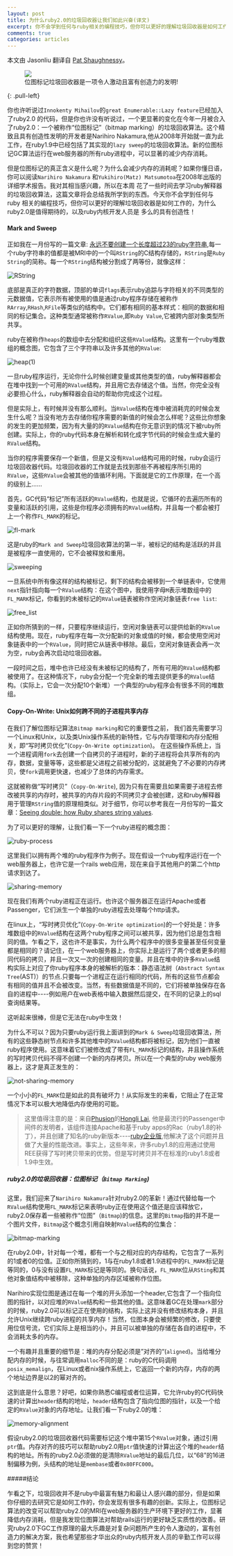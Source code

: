 ```yaml
---
layout: post
title: 为什么ruby2.0的垃圾回收器让我们如此兴奋(译文)
excerpt: 你不会学到任何与ruby相关的编程技巧，但你可以更好的理解垃圾回收器是如何工作的
comments: true
categories: articles
---
```


本文由 Jasonliu 翻译自 [Pat Shaughnessy](http://patshaughnessy.net/2012/3/23/why-you-should-be-excited-about-garbage-collection-in-ruby-2-0)。

<figure>
    <img src="/images/garbage-collection.jpg">
    <figcaption>位图标记垃圾回收器是一项令人激动且富有创造力的发明!</figcaption>
</figure>
{: .pull-left}

你也许听说过`Innokenty Mihailov`的`great Enumerable::Lazy feature`已经加入了ruby2.0
的代码，但是你也许没有听说过，一个更显著的变化在今年一月被合入了ruby2.0：一个被称作“位图标记”（bitmap marking）的垃圾回收算法。这个精致且具有创造性发明的开发者是Narihiro Nakamura,他从2008年开始就一直为此工作，在ruby1.9中已经包括了其实现的`lazy sweep`的垃圾回收算法。新的位图标记GC算法运行在web服务器的所有ruby进程中，可以显著的减少内存消耗。

但是位图标记的真正含义是什么呢？为什么会减少内存的消耗呢？如果你懂日语，你可以阅读`Narihiro Nakamura`
和`Yukihiro(Matz) Matsumotoa`在2008年出版的详细学术报告。我对其相当感兴趣，所以在本周
花了一些时间去学习ruby解释器的垃圾回收算法，这篇文章将会总结我所学到的东西。今天你不会学到任何与ruby
相关的编程技巧，但你可以更好的理解垃圾回收器是如何工作的，为什么ruby2.0是值得期待的，以及ruby内核开发人员是
多么的具有创造性！



#### Mark and Sweep

正如我在一月份写的一篇文章: [永远不要创建一个长度超过23的ruby字符串](http://patshaughnessy.net/2012/1/4/never-create-ruby-strings-longer-than-23-characters),每一个ruby字符串的值都是被MRI中的一个叫`RString`的C结构存储的，`RString`是`Ruby String`的简称。每一个`RString`结构被分割成了两等份，就像这样：

![RString](/images/rstring.png)

底部是真正的字符数据，顶部的单词`flags`表示ruby追踪与字符相关的不同类型的元数据值，它表示所有被使用的值是通过ruby程序存储在被称作`RArray`,`RHash`,`RFile`等类似的结构中。它们都有相同的基本样式：相同的数据和相同的标记集合。这种类型通常被称作`RValue`,即`Ruby Value`,它被跨内部对象类型所共享。

ruby在被称作`heaps`的数组中去分配和组织这些`RValue`结构。这里有一个ruby堆数组的概念图，它包含了三个字符串以及许多其他的`RValue`:

![heap(1)](/images/heap1.png)

一旦ruby程序运行，无论你什么时候创建变量或其他类型的值，ruby解释器都会在堆中找到一个可用的`RValue`结构，并且用它去存储这个值。当然，你完全没有必要担心什么，ruby解释器会自动的帮助你完成这个过程。

但是实际上，有时候并没有那么顺利。当`RValue`结构在堆中被消耗完的时候会发生什么呢？当没有地方去存储你程序需要的新值的时候会怎么样呢？这些比你想象的发生的更加频繁，因为有大量的的`RValue`结构在你无意识到的情况下被ruby所创建。实际上，你的ruby代码本身在解析和转化成字节代码的时候会生成大量的`RValue`结构。

当你的程序需要保存一个新值，但是又没有`RValue`结构可用的时候，ruby会运行垃圾回收器代码。垃圾回收器的工作就是去找到那些不再被程序所引用的`RValue`，这些`RValue`会被其他的值循环利用。下面就是它的工作原理，在一个高的级别上......

首先，GC代码“标记”所有活跃的`RValue`结构，也就是说，它循环的去遍历所有的变量和活跃的引用，这些是你程序必须拥有的`RValue`结构，并且每一个都会被打上一个称作`FL_MARK`的标记。

![fl-mark](/images/fl-mark.png)

这是ruby的`Mark and Sweep`垃圾回收算法的第一半，被标记的结构是活跃的并且是被程序一直使用的，它不会被释放和重用。

![sweeping](/images/sweeping.jpg)

一旦系统中所有像这样的结构被标记，剩下的结构会被移到一个单链表中，它使用`next`指针指向每一个`RValue`结构：在这个图中，我使用字母`M`表示堆数组中的`FL_MARK`标记，你看到的未被标记的`RValue`链表被称作空闲对象链表`free list`:

![free_list](/images/free-list.png)

正如你所猜到的一样，只要程序继续运行，空闲对象链表可以提供给新的`RValue`结构使用。现在，ruby程序在每一次分配新的对象或值的时候，都会使用空闲对象链表中的一个`RValue`，同时把它从链表中移除。最后，空闲对象链表会再一次为空，ruby会再次启动垃圾回收器。

一段时间之后，堆中也许已经没有未被标记的结构了，所有可用的`RValue`结构都被使用了。在这种情况下，ruby会分配一个完全新的堆去提供更多的`RValue`结构。（实际上，它会一次分配10个新堆）一个典型的ruby程序会有很多不同的堆数组。

#### Copy-On-Write: Unix如何跨不同的子进程共享内存

在我们了解位图标记算法`Bitmap marking`和它的重要性之前， 我们首先需要学习一个Linux和Unix，以及类Unix操作系统的新特性，它与内存管理和内存分配相关，即“写时拷贝优化”(`Copy-On-Write optimization`)。
在这些操作系统上，当一个进程调用`fork`去创建一个自拷贝的子进程时，新的子进程将会共享所有的内存，数据，变量等等，这些都是父进程之前被分配的，这就避免了不必要的内存拷贝，使`fork`调用更快速，也减少了总体的内存需求。

这就被称做“写时拷贝”（`Copy-On-Write`), 因为只有在需要且如果需要子进程去修改被共享的内存时，被共享的内存片段的不同拷贝才会被创建，这和ruby解释器用于管理`RString`值的原理相类似。对于细节，你可以参考我在一月份写的一篇文章：[Seeing double: how Ruby shares string values](http://patshaughnessy.net/2012/1/18/seeing-double-how-ruby-shares-string-values).

为了可以更好的理解，让我们看一下一个ruby进程的概念图：

![ruby-process](/images/ruby-process.png)

这里我们以拥有两个堆的ruby程序作为例子。现在假设一个ruby程序运行在一个web服务器上，也许它是一个rails web应用，现在来自于其他用户的第二个http请求到达了。

![sharing-memory](/images/sharing-memory.png)

现在我们有两个ruby进程正在运行。也许这个服务器正在运行Apache或者Passenger，它们派生一个单独的ruby进程去处理每个http请求。

在linux上，“写时拷贝优化”(`Copy-On-Write optimization`)的一个好处是：许多堆数组中的`RValue`结构在这两个ruby程序之间可以被共享，因为他们总是包含相同的值。乍看之下，这也许不是事实，为什么两个程序中的很多变量甚至任何变量都是相同的？请记住，在一个web服务器上，你实际上是运行了两个或者更多的相同代码的拷贝，并且一次又一次的创建相同的变量。并且在堆中的许多`RValue`结构实际上对应了你ruby程序本身的被解析的版本：静态语法树（`Abstract Syntax Tree`(AST)）的节点.只要每一个进程正在运行相同的代码，所有的这些节点都会有相同的值并且不会被改变。当然，有些数据值是不同的，它们将被单独保存在各自的进程中----例如用户在web表格中输入数据然后提交，在不同的记录上的sql查询结果等。

这听起来很棒，但是它无法在ruby中生效！

为什么不可以？因为只要ruby运行我上面讲到的`Mark & Sweep`垃圾回收算法，所有的这些静态树节点和许多其他堆中的`RValue`结构都将被标记，因为他们一直被ruby程序使用。这意味着它们被修改成了带有`FL_MARK`标记的结构，并且操作系统的写时拷贝代码不得不创建一个新的内存拷贝。所以在一个典型的ruby web服务器上，这才是真正发生的：

![not-sharing-memory](/images/not-sharing-memory.png)

一个小小的`FL_MARK`位是如此的具有破坏力！从实际发生的来看，它阻止了在正常情况下本可以极大地降低内存使用的可能。

> 这里值得注意的是：来自[Phusion](http://blog.phusion.nl/)的[Hongli Lai](http://izumi.plan99.net/blog/), 他是最流行的Passenger中间件的发明者，该组件连接Apache和基于ruby apps的Rac（ruby1.8的补丁），并且创建了知名的ruby新版本----[ruby企业版](http://www.rubyenterpriseedition.com/),他解决了这个问题并且做了大量的性能改进。事实上，这些年来，许多ruby1.8的应用通过使用REE获得了写时拷贝带来的优势。但是写时拷贝并不在标准的ruby1.8或者1.9中生效。

##### ruby2.0的垃圾回收器：位图标记（`Bitmap Marking`)

这里，我们迎来了`Narihiro Nakamura`针对ruby2.0的革新！通过代替给每一个`RValue`结构使用`FL_MARK`标记来表明ruby正在使用这个值还是应该释放它，ruby2.0保存着一些被称作“位图”（`Bitmap`)的信息。这里的`Bitmap`指的并不是一个图片文件，`Bitmap`这个概念引用自映射`RValue`结构的位集合：

![bitmap-marking](/images/bitmap-marking.png)

在ruby2.0中，针对每一个堆，都有一个与之相对应的内存结构，它包含了一系列的1或者0的位值。正如你所猜到的，1与在ruby1.8或者1.9进程中的`FL_MARK`标记是等同的，0与没有设置`FL_MARK`标记是等同的。换句话说，`FL_MARK`位从`RSting`和其他对象值结构中被移除，这种单独的内存区域被称作位图。

Narihiro实现位图是通过在每一个堆的开头添加一个header,它包含了一个指向位图的指针，以对应堆的`RValue`结构和一些其他的值。这意味着GC在处理`mark`部分的时候，ruby2.0可以标记正在使用的结构，实际上这并没有修改结构本身，并且允许Unix继续跨ruby进程的共享内存！当然，位图本身会被频繁的修改，只要使用位信号流，它们实际上是相当的小，并且可以被单独的存储在各自的进程中，不会消耗太多的内存。

一个有趣并且重要的细节是：堆的内存分配必须是”对齐的“(`aligned`)。当给堆分配内存的时候，与往常调用`malloc`不同的是：ruby的C代码调用`posix_memalign`，在Linux或者nix操作系统上，它返回一个新的内存，内存的两个地址边界是以2的幂对齐的。

这到底是什么意思？好吧，如果你熟悉C编程或者位运算，它允许ruby的C代码快速的计算出`header`结构的地址，`header`结构包含了指向位图的指针，以及一个给定的`RValue`对象的内存地址。让我们看一下ruby2.0的堆：

![memory-alignment](/images/memory-alignment.png)

假设ruby2.0的垃圾回收器代码需要标记这个堆中第15个`RValue`对象，通过引用`ptr`值。内存对齐的技巧可以帮助ruby2.0用`ptr`值快速的计算出这个堆的`header`结构的地址。所有的ruby2.0必须做的是清除`RValue`地址的最后几位，以“68”的16进制偏移为例，头结构的地址是`membase`或者`0x80FFC000`。

#####结论

乍看之下，垃圾回收并不是ruby中最富有魅力和最让人感兴趣的部分，但是如果你仔细的去研究它是如何工作的，你会发现有很多有趣的创新。实际上，位图标记算法的改变可以帮助ruby2.0的MRI在web服务器的生产环境下更好的工作，显著降低内存消耗，但是我发现位图算法对帮助rails运行的更好缺乏实质性的改善。研究ruby2.0下GC工作原理的最大乐趣是对复杂问题所产生的令人激动的，富有创造力的解决方案，我也希望那些才华出众的ruby内核开发人员的辛勤工作可以得到您的赞赏！